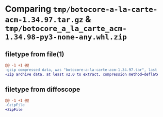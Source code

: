 # Comparing `tmp/botocore-a-la-carte-acm-1.34.97.tar.gz` & `tmp/botocore_a_la_carte_acm-1.34.98-py3-none-any.whl.zip`

## filetype from file(1)

```diff
@@ -1 +1 @@
-gzip compressed data, was "botocore-a-la-carte-acm-1.34.97.tar", last modified: Fri May  3 01:04:29 2024, max compression
+Zip archive data, at least v2.0 to extract, compression method=deflate
```

## filetype from diffoscope

```diff
@@ -1 +1 @@
-GzipFile
+ZipFile
```

